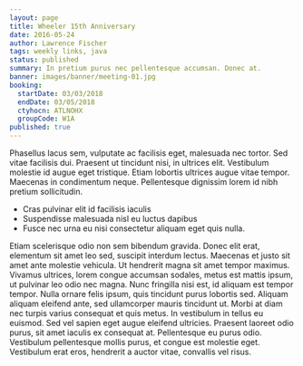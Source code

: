 ```yaml
---
layout: page
title: Wheeler 15th Anniversary
date: 2016-05-24
author: Lawrence Fischer
tags: weekly links, java
status: published
summary: In pretium purus nec pellentesque accumsan. Donec at.
banner: images/banner/meeting-01.jpg
booking:
  startDate: 03/03/2018
  endDate: 03/05/2018
  ctyhocn: ATLNOHX
  groupCode: W1A
published: true
---
```

Phasellus lacus sem, vulputate ac facilisis eget, malesuada nec tortor. Sed vitae facilisis dui. Praesent ut tincidunt nisi, in ultrices elit. Vestibulum molestie id augue eget tristique. Etiam lobortis ultrices augue vitae tempor. Maecenas in condimentum neque. Pellentesque dignissim lorem id nibh pretium sollicitudin.

* Cras pulvinar elit id facilisis iaculis
* Suspendisse malesuada nisl eu luctus dapibus
* Fusce nec urna eu nisi consectetur aliquam eget quis nulla.

Etiam scelerisque odio non sem bibendum gravida. Donec elit erat, elementum sit amet leo sed, suscipit interdum lectus. Maecenas et justo sit amet ante molestie vehicula. Ut hendrerit magna sit amet tempor maximus. Vivamus ultrices, lorem congue accumsan sodales, metus est mattis ipsum, ut pulvinar leo odio nec magna. Nunc fringilla nisi est, id aliquam est tempor tempor. Nulla ornare felis ipsum, quis tincidunt purus lobortis sed. Aliquam aliquam eleifend ante, sed ullamcorper mauris tincidunt ut. Morbi at diam nec turpis varius consequat et quis metus. In vestibulum in tellus eu euismod. Sed vel sapien eget augue eleifend ultricies. Praesent laoreet odio purus, sit amet iaculis ex consequat at. Pellentesque eu purus odio. Vestibulum pellentesque mollis purus, et congue est molestie eget. Vestibulum erat eros, hendrerit a auctor vitae, convallis vel risus.
